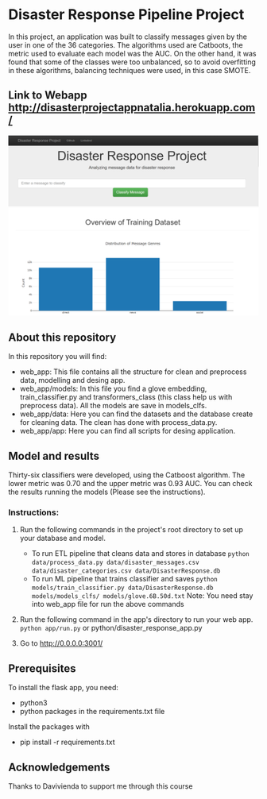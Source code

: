 # Disaster Response Pipeline Project

In this project, an application was built to classify messages given by the user in one of the 36 categories. The algorithms used are Catboots, the metric used to evaluate each model was the AUC. On the other hand, it was found that some of the classes were too unbalanced, so to avoid overfitting in these algorithms, balancing techniques were used, in this case SMOTE.

## Link to Webapp http://disasterprojectappnatalia.herokuapp.com/
![plot](./images_web_app/app_1.PNG)
![plot](./images_web_app/app_2.PNG)


## About this repository
In this repository you will find:

* web_app: This file contains all the structure for clean and preprocess data, modelling and desing app.
* web_app/models: In this file you find a glove embedding, train_classifier.py and transformers_class (this class help us with preprocess data). All the models are save in models_clfs.
* web_app/data: Here you can find the datasets and the database create for cleaning data. The clean has done with process_data.py.
* web_app/app: Here you can find all scripts for desing application.

## Model and results

Thirty-six classifiers were developed, using the Catboost algorithm. The lower metric was 0.70 
 and the upper metric was 0.93 AUC. You can check the results running the models (Please see the instructions).

### Instructions:

1. Run the following commands in the project's root directory to set up your database and model.

    - To run ETL pipeline that cleans data and stores in database
        `python data/process_data.py data/disaster_messages.csv data/disaster_categories.csv data/DisasterResponse.db`
    - To run ML pipeline that trains classifier and saves
        `python models/train_classifier.py data/DisasterResponse.db models/models_clfs/ models/glove.6B.50d.txt`
 Note: You need stay into web_app file for run the above commands
 
2. Run the following command in the app's directory to run your web app.
    `python app/run.py` or python/disaster_response_app.py

3. Go to http://0.0.0.0:3001/


## Prerequisites

To install the flask app, you need:

* python3
* python packages in the requirements.txt file

Install the packages with

* pip install -r requirements.txt

## Acknowledgements
Thanks to Davivienda to support me through this course